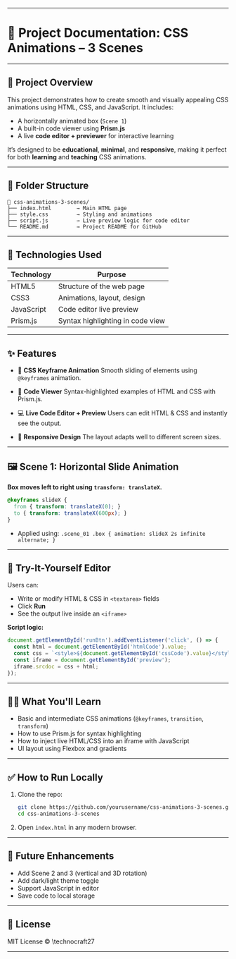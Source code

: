 
---

# 📘 Project Documentation: CSS Animations – 3 Scenes

---

## 📌 Project Overview

This project demonstrates how to create smooth and visually appealing CSS animations using HTML, CSS, and JavaScript. It includes:

* A horizontally animated box (`Scene 1`)
* A built-in code viewer using **Prism.js**
* A live **code editor + previewer** for interactive learning

It’s designed to be **educational**, **minimal**, and **responsive**, making it perfect for both **learning** and **teaching** CSS animations.

---

## 🧱 Folder Structure

```
📁 css-animations-3-scenes/
├── index.html        → Main HTML page
├── style.css         → Styling and animations
├── script.js         → Live preview logic for code editor
└── README.md         → Project README for GitHub
```

---

## 🔧 Technologies Used

| Technology | Purpose                          |
| ---------- | -------------------------------- |
| HTML5      | Structure of the web page        |
| CSS3       | Animations, layout, design       |
| JavaScript | Code editor live preview         |
| Prism.js   | Syntax highlighting in code view |

---

## ✨ Features

* 🔁 **CSS Keyframe Animation**
  Smooth sliding of elements using `@keyframes` animation.

* 🧠 **Code Viewer**
  Syntax-highlighted examples of HTML and CSS with Prism.js.

* 💻 **Live Code Editor + Preview**
  Users can edit HTML & CSS and instantly see the output.

* 📱 **Responsive Design**
  The layout adapts well to different screen sizes.

---

## 🖼️ Scene 1: Horizontal Slide Animation

**Box moves left to right using `transform: translateX`.**

```css
@keyframes slideX {
  from { transform: translateX(0); }
  to { transform: translateX(600px); }
}
```

* Applied using:
  `.scene_01 .box { animation: slideX 2s infinite alternate; }`

---

## 🧪 Try-It-Yourself Editor

Users can:

* Write or modify HTML & CSS in `<textarea>` fields
* Click **Run**
* See the output live inside an `<iframe>`

**Script logic:**

```js
document.getElementById('runBtn').addEventListener('click', () => {
  const html = document.getElementById('htmlCode').value;
  const css = `<style>${document.getElementById('cssCode').value}</style>`;
  const iframe = document.getElementById('preview');
  iframe.srcdoc = css + html;
});
```

---

## 🧑‍🎓 What You'll Learn

* Basic and intermediate CSS animations (`@keyframes`, `transition`, `transform`)
* How to use Prism.js for syntax highlighting
* How to inject live HTML/CSS into an iframe with JavaScript
* UI layout using Flexbox and gradients

---

## ✅ How to Run Locally

1. Clone the repo:

   ```bash
   git clone https://github.com/yourusername/css-animations-3-scenes.git
   cd css-animations-3-scenes
   ```

2. Open `index.html` in any modern browser.

---

## 📝 Future Enhancements

* Add Scene 2 and 3 (vertical and 3D rotation)
* Add dark/light theme toggle
* Support JavaScript in editor
* Save code to local storage

---

## 📜 License

MIT License © \technocraft27

---
